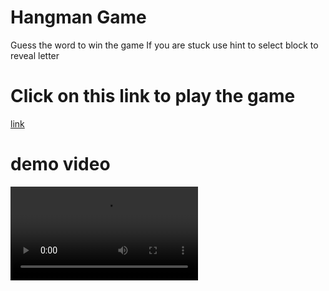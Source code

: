 # Hangman Game

Guess the word to win the game
If you are stuck use hint to select block to reveal letter


# Click on this link to play the game
[link](https://hangmangame-cash.vercel.app/)

# demo video
![demo](./demo.webm)